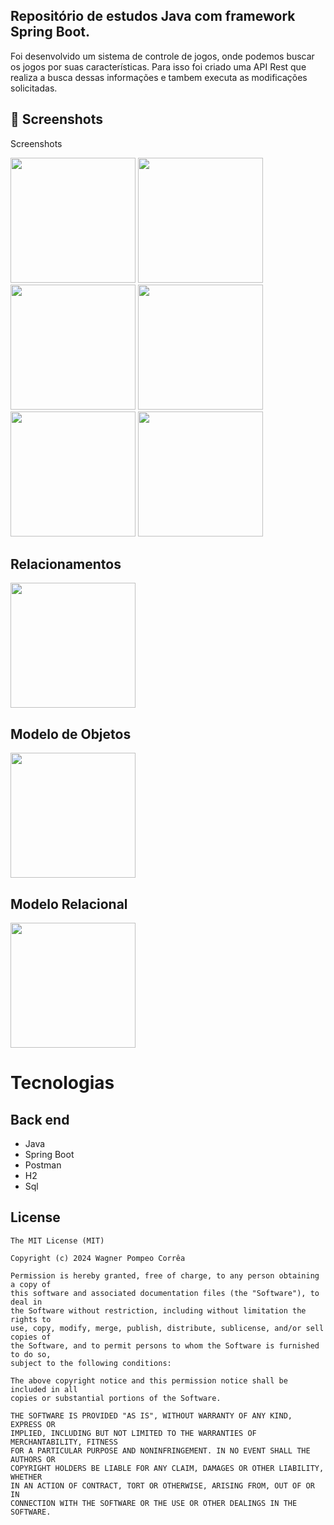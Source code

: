 ## Repositório de estudos Java com framework Spring Boot.

Foi desenvolvido um sistema de controle de jogos, onde podemos buscar os jogos por suas características. Para isso foi criado uma API Rest que realiza a busca dessas informações e tambem executa as modificações solicitadas.

## :camera_flash: Screenshots
<!-- You can add more screenshots here if you like -->
Screenshots

<img src="https://github.com/user-attachments/assets/b465d5af-f1c2-4a5a-b25b-52cb95288d5a" width=200/>
<img src="https://github.com/user-attachments/assets/3e152363-9b0b-4931-a263-b81552f33e79" width=200/>
<img src="https://github.com/user-attachments/assets/d409ae0e-3d5d-40ac-855c-a75be33e179e" width=200/>
<img src="https://github.com/user-attachments/assets/85a46931-5d49-4ced-9a17-08cf7d3fc2d9" width=200/>
<img src="https://github.com/user-attachments/assets/85a46931-5d49-4ced-9a17-08cf7d3fc2d9" width=200/>
<img src="https://github.com/user-attachments/assets/f781be85-540f-4175-8389-33d1b3197235" width=200/>

## Relacionamentos
<img src="https://github.com/user-attachments/assets/1da60eb2-a207-47c7-b93a-dcf9e11f92f0" width=200/>


## Modelo de Objetos
<img src="https://github.com/user-attachments/assets/dc4bd4b8-75fb-48a7-85c6-883b1d593f08" width=200/>


## Modelo Relacional
<img src="https://github.com/user-attachments/assets/0a2f091c-a5aa-4f24-8f3f-f2757c916488" width=200/>


# Tecnologias
## Back end

- Java
- Spring Boot
- Postman
- H2
- Sql

## License
```
The MIT License (MIT)

Copyright (c) 2024 Wagner Pompeo Corrêa

Permission is hereby granted, free of charge, to any person obtaining a copy of
this software and associated documentation files (the "Software"), to deal in
the Software without restriction, including without limitation the rights to
use, copy, modify, merge, publish, distribute, sublicense, and/or sell copies of
the Software, and to permit persons to whom the Software is furnished to do so,
subject to the following conditions:

The above copyright notice and this permission notice shall be included in all
copies or substantial portions of the Software.

THE SOFTWARE IS PROVIDED "AS IS", WITHOUT WARRANTY OF ANY KIND, EXPRESS OR
IMPLIED, INCLUDING BUT NOT LIMITED TO THE WARRANTIES OF MERCHANTABILITY, FITNESS
FOR A PARTICULAR PURPOSE AND NONINFRINGEMENT. IN NO EVENT SHALL THE AUTHORS OR
COPYRIGHT HOLDERS BE LIABLE FOR ANY CLAIM, DAMAGES OR OTHER LIABILITY, WHETHER
IN AN ACTION OF CONTRACT, TORT OR OTHERWISE, ARISING FROM, OUT OF OR IN
CONNECTION WITH THE SOFTWARE OR THE USE OR OTHER DEALINGS IN THE SOFTWARE.
